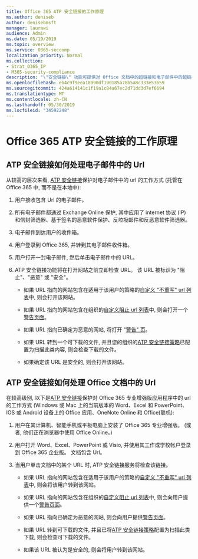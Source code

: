 ```yaml
---
title: Office 365 ATP 安全链接的工作原理
ms.author: deniseb
author: denisebmsft
manager: laurawi
audience: Admin
ms.date: 05/19/2019
ms.topic: overview
ms.service: O365-seccomp
localization_priority: Normal
ms.collection:
- Strat_O365_IP
- M365-security-compliance
description: "\"安全链接\" 功能可提供对 Office 文档中的超链接和电子邮件中的超链接的单击时间验证。 阅读本文, 了解 ATP 安全链接的工作原理。"
ms.openlocfilehash: eb4c9f9eea18990df190185a78b5a8c333e53659
ms.sourcegitcommit: 424a614141c1f19a1c84a67ec2d71dd3d7ef6694
ms.translationtype: MT
ms.contentlocale: zh-CN
ms.lasthandoff: 05/30/2019
ms.locfileid: "34592248"
---
```

# <a name="how-office-365-atp-safe-links-works"></a>Office 365 ATP 安全链接的工作原理
         
## <a name="how-atp-safe-links-works-with-urls-in-email"></a>ATP 安全链接如何处理电子邮件中的 Url

从较高的层次来看, [ATP 安全链接](atp-safe-links.md)保护对电子邮件中的 url 的工作方式 (托管在 Office 365 中, 而不是在本地中):
  
1. 用户接收包含 Url 的电子邮件。
    
2. 所有电子邮件都通过 Exchange Online 保护, 其中应用了 internet 协议 (IP) 和信封筛选器、基于签名的恶意软件保护、反垃圾邮件和反恶意软件筛选器。 
    
3. 电子邮件到达用户的收件箱。
    
4. 用户登录到 Office 365, 并转到其电子邮件收件箱。
    
5. 用户打开一封电子邮件, 然后单击电子邮件中的 URL。
    
6. ATP 安全链接功能将在打开网站之前立即检查 URL。 该 URL 被标识为 "阻止"、"恶意" 或 "安全"。
    
    - 如果 URL 指向的网站包含在适用于该用户的策略的[自定义 "不重写" url 列表](set-up-a-custom-do-not-rewrite-urls-list-with-atp.md)中, 则会打开该网站。 
    
    - 如果 URL 指向的网站包含在组织的[自定义阻止 url 列表](set-up-a-custom-blocked-urls-list-wtih-atp.md)中, 则会打开一个[警告页面](atp-safe-links-warning-pages.md)。 
    
    - 如果 URL 指向已确定为恶意的网站, 将打开 "[警告" 页](atp-safe-links-warning-pages.md)。 
    
    - 如果 URL 转到一个可下载的文件, 并且您的组织的[ATP 安全链接策略](set-up-atp-safe-links-policies.md)已配置为扫描此类内容, 则会检查下载的文件。 
    
    - 如果确定该 URL 是安全的, 则会打开该网站。
    
## <a name="how-atp-safe-links-works-with-urls-in-office-documents"></a>ATP 安全链接如何处理 Office 文档中的 Url

在较高级别, 以下是[ATP 安全链接](atp-safe-links.md)保护对 Office 365 专业增强版应用程序中的 url 的工作方式 (Windows 或 Mac 上的当前版本的 Word、Excel 和 PowerPoint、IOS 或 Android 设备上的 Office 应用、OneNote Online 和 Office)联机):
  
1. 用户在其计算机、智能手机或平板电脑上安装了 Office 365 专业增强版。 (或者, 他们正在浏览器中使用 Office Online。)
    
2. 用户打开 Word、Excel、PowerPoint 或 Visio, 并使用其工作或学校帐户登录到 Office 365 企业版。 文档包含 Url。
    
3. 当用户单击文档中的某个 URL 时, ATP 安全链接服务将检查该链接。
    
      - 如果 URL 指向的网站包含在适用于该用户的策略的[自定义 "不重写" url 列表](set-up-a-custom-do-not-rewrite-urls-list-with-atp.md)中, 则会将该用户转到该网站。 
    
      - 如果 URL 指向的网站包含在组织的[自定义阻止 url 列表](set-up-a-custom-blocked-urls-list-wtih-atp.md)中, 则会向用户提供一个[警告页面](atp-safe-links-warning-pages.md)。
    
      - 如果 URL 指向已确定为恶意的网站, 则会向用户提供[警告页面](atp-safe-links-warning-pages.md)。
    
      - 如果 URL 转到可下载的文件, 并且已将[ATP 安全链接策略](set-up-atp-safe-links-policies.md)配置为扫描此类下载, 则会检查可下载的文件。 
    
      - 如果该 URL 被认为是安全的, 则会将用户转到该网站。


